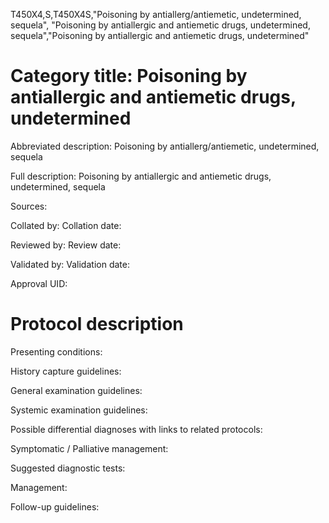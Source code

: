 T450X4,S,T450X4S,"Poisoning by antiallerg/antiemetic, undetermined, sequela", "Poisoning by antiallergic and antiemetic drugs, undetermined, sequela","Poisoning by antiallergic and antiemetic drugs, undetermined"
# Category title: Poisoning by antiallergic and antiemetic drugs, undetermined

Abbreviated description: Poisoning by antiallerg/antiemetic, undetermined, sequela

Full description: Poisoning by antiallergic and antiemetic drugs, undetermined, sequela

Sources:

Collated by:
Collation date:

Reviewed by:
Review date:

Validated by:
Validation date:

Approval UID:

# Protocol description

Presenting conditions:

History capture guidelines:

General examination guidelines:

Systemic examination guidelines:

Possible differential diagnoses with links to related protocols:

Symptomatic / Palliative management:

Suggested diagnostic tests:

Management:

Follow-up guidelines:
